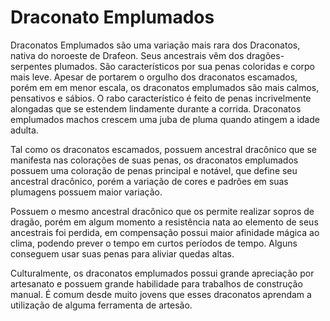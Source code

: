 <!-- TITLE: Draconato Emplumados -->
<!-- SUBTITLE: Visão geral sobre Draconato Emplumados -->

# Draconato Emplumados
Draconatos Emplumados são uma variação mais rara dos Draconatos, nativa do noroeste de Drafeon. Seus ancestrais vêm dos dragões-serpentes plumados. São característicos por sua penas coloridas e corpo mais leve. Apesar de portarem o orgulho dos draconatos escamados, porém em em menor escala, os draconatos emplumados são mais calmos, pensativos e sábios. O rabo característico é feito de penas incrivelmente alongadas que se estendem lindamente durante a corrida. Draconatos emplumados machos crescem uma juba de pluma quando atingem a idade adulta. 

Tal como os draconatos escamados, possuem ancestral dracônico que se manifesta nas colorações de suas penas, os draconatos emplumados possuem uma coloração de penas principal e notável, que define seu ancestral dracônico, porém a variação de cores e padrões em suas plumagens possuem maior variação.

Possuem o mesmo ancestral dracônico que os permite realizar sopros de dragão, porém em algum momento a resistência nata ao elemento de seus ancestrais foi perdida, em compensação possui maior afinidade mágica ao clima, podendo prever o tempo em curtos períodos de tempo. Alguns conseguem usar suas penas para aliviar quedas altas. 

Culturalmente, os draconatos emplumados possui grande apreciação por artesanato e possuem grande habilidade para trabalhos de construção manual. É comum desde muito jovens que esses draconatos aprendam a utilização de alguma ferramenta de artesão.

